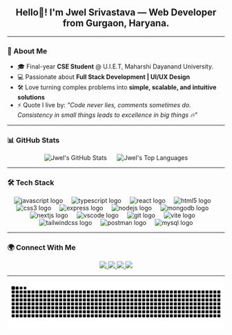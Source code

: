 <br clear="both">

<h2 align="center">Hello👋! I'm Jwel Srivastava — Web Developer from Gurgaon, Haryana.</h2>

---

### 🚀 About Me
- 🎓 Final-year **CSE Student** @ U.I.E.T, Maharshi Dayanand University.
- 💻 Passionate about **Full Stack Development | UI/UX Design**  
- 🛠️ Love turning complex problems into **simple, scalable, and intuitive solutions**  
- ⚡ Quote I live by: *"Code never lies, comments sometimes do. Consistency in small things leads to excellence in big things 🔥"*  

---

### 📊 GitHub Stats
<div align="center">
  <img src="https://github-readme-stats.vercel.app/api?username=JwelSrivastava&show_icons=true&theme=dracula&include_all_commits=true&cache_seconds=86400" alt="Jwel's GitHub Stats" />
  &nbsp;&nbsp;&nbsp;&nbsp; 
  <img src="https://github-readme-stats.vercel.app/api/top-langs?username=JwelSrivastava&layout=compact&theme=dracula&langs_count=6&cache_seconds=86400" alt="Jwel's Top Languages" />
</div>

---

### 🛠️ Tech Stack
<div align="center">
  <img src="https://cdn.jsdelivr.net/gh/devicons/devicon/icons/javascript/javascript-original.svg" height="30" alt="javascript logo" />
  <img width="12" />
  <img src="https://cdn.jsdelivr.net/gh/devicons/devicon/icons/typescript/typescript-original.svg" height="30" alt="typescript logo" />
  <img width="12" />
  <img src="https://skillicons.dev/icons?i=react" height="30" alt="react logo" />
  <img width="12" />
  <img src="https://cdn.jsdelivr.net/gh/devicons/devicon/icons/html5/html5-original.svg" height="30" alt="html5 logo" />
  <img width="12" />
  <img src="https://cdn.jsdelivr.net/gh/devicons/devicon/icons/css3/css3-original.svg" height="30" alt="css3 logo" />
  <img width="12" />
  <img src="https://skillicons.dev/icons?i=express" height="30" alt="express logo" />
  <img width="12" />
  <img src="https://skillicons.dev/icons?i=nodejs" height="30" alt="nodejs logo" />
  <img width="12" />
  <img src="https://skillicons.dev/icons?i=mongodb" height="30" alt="mongodb logo" />
  <img width="12" />
  <img src="https://cdn.jsdelivr.net/gh/devicons/devicon/icons/nextjs/nextjs-original.svg" height="30" alt="nextjs logo" />
  <img width="12" />
  <img src="https://cdn.jsdelivr.net/gh/devicons/devicon/icons/vscode/vscode-original.svg" height="30" alt="vscode logo" />
  <img width="12" />
  <img src="https://cdn.jsdelivr.net/gh/devicons/devicon/icons/git/git-original.svg" height="30" alt="git logo" />
  <img width="12" />
  <img src="https://skillicons.dev/icons?i=vite" height="30" alt="vite logo" />
  <img width="12" />
  <img src="https://skillicons.dev/icons?i=tailwind" height="30" alt="tailwindcss logo" />
  <img width="12" />
  <img src="https://skillicons.dev/icons?i=postman" height="30" alt="postman logo" />
  <img width="12" />
  <img src="https://cdn.simpleicons.org/mysql/4479A1" height="30" alt="mysql logo" />
</div>

---

### 🌍 Connect With Me
<div align="center">

  <a href="https://www.instagram.com/jwel_srivastava" target="_blank">
    <img src="https://img.shields.io/static/v1?message=Instagram&logo=instagram&label=&color=E4405F&logoColor=white&style=for-the-badge" height="35" />
  </a>

  <a href="https://discord.com/users/1234567890" target="_blank">
    <img src="https://img.shields.io/static/v1?message=Discord&logo=discord&label=&color=7289DA&logoColor=white&style=for-the-badge" height="35" />
  </a>

  <a href="https://www.linkedin.com/in/jwel-srivastava" target="_blank">
    <img src="https://img.shields.io/static/v1?message=LinkedIn&logo=linkedin&label=&color=0077B5&logoColor=white&style=for-the-badge" height="35" />
  </a>

  <a href="https://twitter.com/jwel_srivastava" target="_blank">
    <img src="https://img.shields.io/static/v1?message=Twitter&logo=twitter&label=&color=1DA1F2&logoColor=white&style=for-the-badge" height="35" />
  </a>

</div>

---

![GitHub Snake Animation](https://github.com/JwelSrivastava/JwelSrivastava/blob/output/snake.svg)
